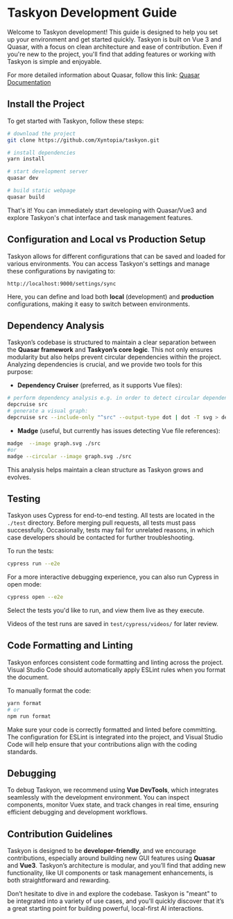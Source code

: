 # Taskyon Development Guide

Welcome to Taskyon development! This guide is designed to help you set up your environment and get started quickly. Taskyon is built on Vue 3 and Quasar, with a focus on clean architecture and ease of contribution. Even if you're new to the project, you'll find that adding features or working with Taskyon is simple and enjoyable.

For more detailed information about Quasar, follow this link: [Quasar Documentation](https://quasar.dev/)

## Install the Project

To get started with Taskyon, follow these steps:

```bash
# download the project
git clone https://github.com/Xyntopia/taskyon.git

# install dependencies
yarn install

# start development server
quasar dev

# build static webpage
quasar build
```

That's it! You can immediately start developing with Quasar/Vue3 and explore Taskyon's chat interface and task management features.

## Configuration and Local vs Production Setup

Taskyon allows for different configurations that can be saved and loaded for various environments. You can access Taskyon's settings and manage these configurations by navigating to:

```
http://localhost:9000/settings/sync
```

Here, you can define and load both **local** (development) and **production** configurations, making it easy to switch between environments.

## Dependency Analysis

Taskyon’s codebase is structured to maintain a clear separation between the **Quasar framework** and **Taskyon’s core logic**. This not only ensures modularity but also helps prevent circular dependencies within the project. Analyzing dependencies is crucial, and we provide two tools for this purpose:

- **Dependency Cruiser** (preferred, as it supports Vue files):
  
```bash
# perform dependency analysis e.g. in order to detect circular dependencies:
depcruise src
# generate a visual graph:
depcruise src --include-only "^src" --output-type dot | dot -T svg > dependency-graph.svg
```

- **Madge** (useful, but currently has issues detecting Vue file references):

```bash
madge  --image graph.svg ./src
#or
madge --circular --image graph.svg ./src
```

This analysis helps maintain a clean structure as Taskyon grows and evolves.

## Testing

Taskyon uses Cypress for end-to-end testing. All tests are located in the `./test` directory. Before merging pull requests, all tests must pass successfully. Occasionally, tests may fail for unrelated reasons, in which case developers should be contacted for further troubleshooting.

To run the tests:

```bash
cypress run --e2e
```

For a more interactive debugging experience, you can also run Cypress in open mode:

```bash
cypress open --e2e
```

Select the tests you'd like to run, and view them live as they execute.

Videos of the test runs are saved in `test/cypress/videos/` for later review.

## Code Formatting and Linting

Taskyon enforces consistent code formatting and linting across the project. Visual Studio Code should automatically apply ESLint rules when you format the document.

To manually format the code:

```bash
yarn format
# or
npm run format
```

Make sure your code is correctly formatted and linted before committing. The configuration for ESLint is integrated into the project, and Visual Studio Code will help ensure that your contributions align with the coding standards.

## Debugging

To debug Taskyon, we recommend using **Vue DevTools**, which integrates seamlessly with the development environment. You can inspect components, monitor Vuex state, and track changes in real time, ensuring efficient debugging and development workflows.

## Contribution Guidelines

Taskyon is designed to be **developer-friendly**, and we encourage contributions, especially around building new GUI features using **Quasar** and **Vue3**. Taskyon’s architecture is modular, and you’ll find that adding new functionality, like UI components or task management enhancements, is both straightforward and rewarding.

Don’t hesitate to dive in and explore the codebase. Taskyon is "meant" to be integrated into a variety of use cases, and you'll quickly discover that it’s a great starting point for building powerful, local-first AI interactions.